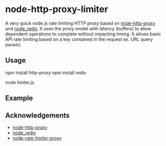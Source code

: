 node-http-proxy-limiter
=======================

A very quick node.js rate limiting HTTP proxy based on [node-http-proxy](https://github.com/nodejitsu/node-http-proxy) and [node_redis](https://github.com/mranney/node_redis). It uses the proxy model with latency (buffers) to allow dependent operations to complete without impacting timing.
It allows basic API rate limiting based on a key contained in the request ex. URL query param).


Usage
---

npm install http-proxy
npm install redis

node limiter.js


Example
---




Acknowledgements
---

 * [node-http-proxy](https://github.com/nodejitsu/node-http-proxy)
 * [node_redis](https://github.com/mranney/node_redis)
 * [node-rate-limiter-proxy](https://github.com/joshdevins/node-rate-limiter-proxy)